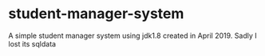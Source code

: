 # student-manager-system
A simple student manager system
using jdk1.8 
created in April 2019.
Sadly I lost its sqldata

